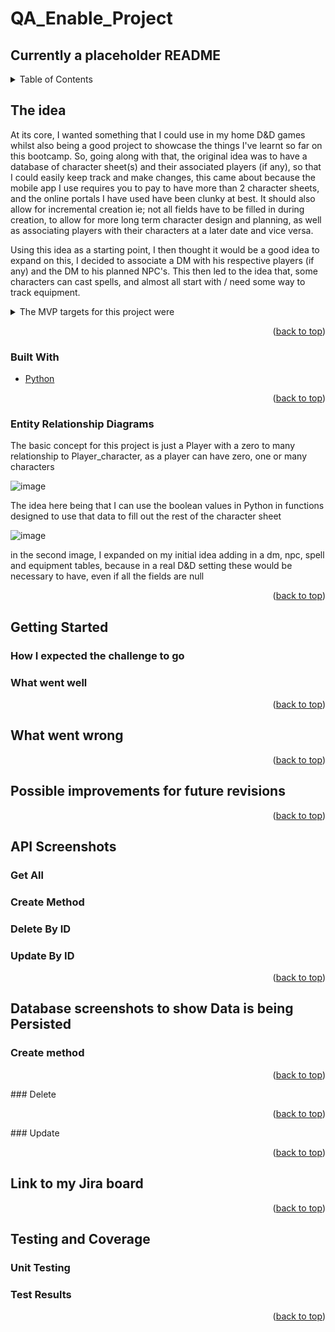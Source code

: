 # QA_Enable_Project

## Currently a placeholder README

<div id="top"></div>




<!-- PROJECT SHIELDS -->
<!--
*** I'm using markdown "reference style" links for readability.
*** Reference links are enclosed in brackets [ ] instead of parentheses ( ).
*** See the bottom of this document for the declaration of the reference variables
*** for contributors-url, forks-url, etc. This is an optional, concise syntax you may use.
*** https://www.markdownguide.org/basic-syntax/#reference-style-links
-->




<!-- PROJECT LOGO -->




<!-- TABLE OF CONTENTS -->
<details>
  <summary>Table of Contents</summary>
  <ol>
    <li>
      <a href="#The-idea">The idea</a>
        <li><a href="#built-with">Built With</a></li>
    </li>
  <li><a href="Entity-Relationship-Diagrams"> Entity Relationship Diagrams </a></li>
    <li>
      <a href="#getting-started">Getting Started</a>    
        <li><a href="#what-went-well">What went well</a></li>
        <li><a href="#what-went-wrong">What went wrong</a></li>
    </li>
    <li><a href="#Possible-improvements-for-future-revisions">Possible improvements for future revisions</a></li>
    <li><a href="#API-Screenshots">API Screenshots</a></li>
    <li><a href="#Database-screenshots-to-show-Data-is-being-persistence">Database screenshots to show Data is being Persisted</a></li>
    <li><a href="#Link-to-my-jira-board">Link to my Jira board</a></li>

  </ol>
</details>


<!-- ABOUT THE PROJECT -->
## The idea
At its core, I wanted something that I could use in my home D&D games whilst also being a good project to showcase the things I've learnt so far on this bootcamp. 
So, going along with that, the original idea was to have a database of character sheet(s) and their associated players (if any), so that I could easily keep track and make changes, this came about because the mobile app I use requires you to pay to have more than 2 character sheets, and the online portals I have used have been clunky at best. 
It should also allow for incremental creation ie; not all fields have to be filled in during creation, to allow for more long term character design and planning, as well as associating players with their characters at a later date and vice versa. 

Using this idea as a starting point, I then thought it would be a good idea to expand on this, I decided to associate a DM with his respective players (if any)
and the DM to his planned NPC's. This then led to the idea that, some characters can cast spells, and almost all start with / need some way to track equipment. 


<details>
<summary>The MVP targets for this project were</summary>
<ul> 
  <li></li>
  <li></li>
  <li></li>
  <li></li>
  <li> </li>
  <li></li>
  <li></li>
  <li> </li>
 </ul>
</details>

<p align="right">(<a href="#top">back to top</a>)</p>



### Built With


* [Python](https://docs.python.org/)


<p align="right">(<a href="#top">back to top</a>)</p>

### Entity Relationship Diagrams 

The basic concept for this project is just a Player with a zero to many relationship to Player_character, as a player can have zero, one or many characters

![image](https://user-images.githubusercontent.com/81429555/154951193-dfc1e6bc-2565-4b34-8be6-8768badea6a8.png)

The idea here being that I can use the boolean values in Python in functions designed to use that data to fill out the rest of the character sheet

![image](https://user-images.githubusercontent.com/81429555/154954170-d4aa9741-9bd9-4e91-9956-526f0596ef1a.png)

in the second image, I expanded on my initial idea adding in a dm, npc, spell and equipment tables, because in a real D&D setting these would be necessary to have, even if all the fields are null

<p align="right">(<a href="#top">back to top</a>)</p>

<!-- GETTING STARTED -->
## Getting Started



### How I expected the challenge to go




### What went well


<p align="right">(<a href="#top">back to top</a>)</p>



## What went wrong

<p align="right">(<a href="#top">back to top</a>)</p>

<!-- ROADMAP -->
## Possible improvements for future revisions

<p align="right">(<a href="#top">back to top</a>)</p>



<!-- CONTRIBUTING -->
## API Screenshots

### Get All

### Create Method

### Delete By ID

### Update By ID


<p align="right">(<a href="#top">back to top</a>)</p>



## Database screenshots to show Data is being Persisted


### Create method


<p align="right">(<a href="#top">back to top</a>)</p>
### Delete


<p align="right">(<a href="#top">back to top</a>)</p>
###  Update 



<p align="right">(<a href="#top">back to top</a>)</p>




## Link to my Jira board


<p align="right">(<a href="#top">back to top</a>)</p>


## Testing and Coverage
### Unit Testing

### Test Results




<p align="right">(<a href="#top">back to top</a>)</p>
